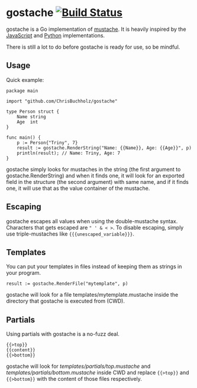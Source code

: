 gostache [![Build Status](https://travis-ci.org/ChrisBuchholz/gostache.png?branch=master)](https://travis-ci.org/ChrisBuchholz/gostache)
======

gostache is a Go implementation of [mustache](https://github.com/defunkt/mustache). It is heavily inspired by the [JavaScript](https://github.com/janl/mustache.js) and [Python](https://github.com/defunkt/pystache) implementations.

There is still a lot to do before gostache is ready for use, so be mindful.

## Usage

Quick example:

    package main

    import "github.com/ChrisBuchholz/gostache"

    type Person struct {
        Name string
        Age  int
    }

    func main() {
        p := Person{"Triny", 7}
        result := gostache.RenderString("Name: {{Name}}, Age: {{Age}}", p)
        println(result); // Name: Triny, Age: 7
    }

gostache simply looks for mustaches in the string (the first argument to
gostache.RenderString) and when it finds one, it will look for an exported
field in the structure (the second argument) with same name, and if it finds
one, it will use that as the value container of the mustache. 

## Escaping

gostache escapes all values when using the double-mustache syntax. Characters
that gets escaped are `" ' & < >`. To disable escaping, simply use
triple-mustaches like `{{{unescaped_variable}}}`.

## Templates

You can put your templates in files instead of keeping them as strings in your
program.

    result := gostache.RenderFile("mytemplate", p)

gostache will look for a file templates/mytemplate.mustache inside the
directory that gostache is executed from (CWD).

## Partials

Using partials with gostache is a no-fuzz deal.

    {{>top}}
    {{content}}
    {{>bottom}}

gostache will look for *templates/partials/top.mustache* and
*templates/partials/bottom.mustache* inside CWD and replace `{{>top}}` and
`{{>bottom}}` with the content of those files respectively.
